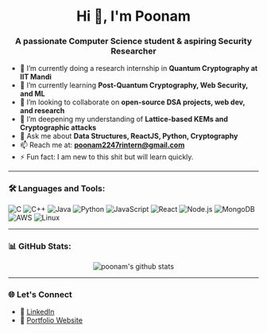 <h1 align="center">Hi 👋, I'm Poonam</h1>
<h3 align="center">A passionate Computer Science student & aspiring Security Researcher</h3>

- 🔭 I’m currently doing a research internship in **Quantum Cryptography at IIT Mandi**
- 🌱 I’m currently learning **Post-Quantum Cryptography, Web Security, and ML**
- 👯 I’m looking to collaborate on **open-source DSA projects, web dev, and research**
- 🧠 I’m deepening my understanding of **Lattice-based KEMs and Cryptographic attacks**
- 💬 Ask me about **Data Structures, ReactJS, Python, Cryptography**
- 📫 Reach me at: **poonam2247rintern@gmail.com**
- ⚡ Fun fact: I am new to this shit but will learn quickly.

---

### 🛠️ Languages and Tools:

![C](https://img.shields.io/badge/C-00599C?style=flat&logo=c&logoColor=white)
![C++](https://img.shields.io/badge/C++-00599C?style=flat&logo=c%2B%2B&logoColor=white)
![Java](https://img.shields.io/badge/Java-ED8B00?style=flat&logo=java&logoColor=white)
![Python](https://img.shields.io/badge/Python-3776AB?style=flat&logo=python&logoColor=white)
![JavaScript](https://img.shields.io/badge/JavaScript-F7DF1E?style=flat&logo=javascript&logoColor=black)
![React](https://img.shields.io/badge/React-61DAFB?style=flat&logo=react&logoColor=black)
![Node.js](https://img.shields.io/badge/Node.js-339933?style=flat&logo=node.js&logoColor=white)
![MongoDB](https://img.shields.io/badge/MongoDB-4EA94B?style=flat&logo=mongodb&logoColor=white)
![AWS](https://img.shields.io/badge/AWS-232F3E?style=flat&logo=amazon-aws&logoColor=white)
![Linux](https://img.shields.io/badge/Linux-FCC624?style=flat&logo=linux&logoColor=black)

---

### 📊 GitHub Stats:

<p align="center">
  <img src="https://github-readme-stats.vercel.app/api?username=poonambanga&show_icons=true&theme=radical" alt="poonam's github stats" />
</p>

---

### 🌐 Let's Connect

- 🔗 [LinkedIn](https://www.linkedin.com/in/poonambanga)
- 💼 [Portfolio Website](https://your-portfolio-link.com) 


